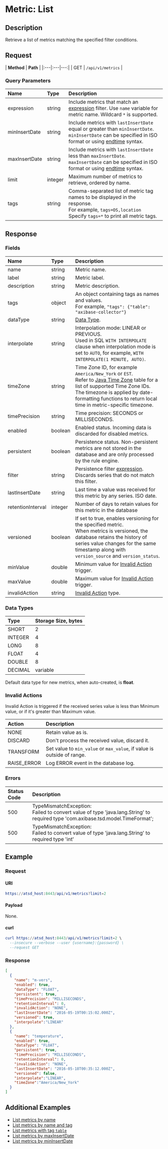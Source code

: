 # Metric: List

## Description 

Retrieve a list of metrics matching the specified filter conditions.

## Request

| **Method** | **Path** | 
|:---|:---|---:|
| GET | `/api/v1/metrics` |

### Query Parameters 

|**Name**|**Type**|**Description**|
|:---|:---|:---|
| expression |string|Include metrics that match an [expression](../expression.md) filter. Use `name` variable for metric name. Wildcard `*` is supported.|
| minInsertDate |string|Include metrics with `lastInsertDate` equal or greater than `minInsertDate`.<br>`minInsertDate` can be specified in ISO format or using [endtime](/end-time-syntax.md) syntax.|
| maxInsertDate |string|Include metrics with `lastInsertDate` less than `maxInsertDate`.<br>`maxInsertDate` can be specified in ISO format or using [endtime](/end-time-syntax.md) syntax.|
| limit |integer|Maximum number of metrics to retrieve, ordered by name.|
| tags |string|Comma-separated list of metric tag names to be displayed in the response.<br>For example, `tags=OS,location`<br>Specify `tags=*` to print all metric tags.|

## Response 

### Fields

| **Name** | **Type** | **Description** |
|:---|:---|:---|
|name| string | Metric name.|
|label| string | Metric label.|
|description | string | Metric description.|
|tags| object | An object containing tags as names and values.<br>For example, `"tags": {"table": "axibase-collector"}`|
|dataType| string | [Data Type](#data-types).|
|interpolate| string | Interpolation mode: LINEAR or PREVIOUS. <br>Used in SQL `WITH INTERPOLATE` clause when interpolation mode is set to `AUTO`, for example, `WITH INTERPOLATE(1 MINUTE, AUTO)`. |
|timeZone| string | Time Zone ID, for example `America/New_York` or `EST`.<br>Refer to [Java Time Zone](../../network/timezone-list.md) table for a list of supported Time Zone IDs.<br>The timezone is applied by date-formatting functions to return local time in metric-specific timezone.|
|timePrecision| string | Time precision: SECONDS or MILLISECONDS.|
|enabled| boolean | Enabled status. Incoming data is discarded for disabled metrics.|
|persistent | boolean | Persistence status. Non-persistent metrics are not stored in the database and are only processed by the rule engine.|
|filter | string | Persistence filter [expression](../expression.md). Discards series that do not match this filter.|
|lastInsertDate| string | Last time a value was received for this metric by any series. ISO date.|
|retentionInterval| integer | Number of days to retain values for this metric in the database|
|versioned| boolean | If set to true, enables versioning for the specified metric. <br>When metrics is versioned, the database retains the history of series value changes for the same timestamp along with `version_source` and `version_status`.|
|minValue| double | Minimum value for [Invalid Action](#invalid-actions) trigger.|
|maxValue| double | Maximum value for [Invalid Action](#invalid-actions) trigger.|
|invalidAction | string | [Invalid Action](#invalid-actions) type.|

### Data Types

|**Type**|**Storage Size, bytes**|
|:---|:---|
|SHORT|2|
|INTEGER|4|
|LONG|8|
|FLOAT|4|
|DOUBLE|8|
|DECIMAL|variable|

Default data type for new metrics, when auto-created, is **float**. 

### Invalid Actions

 Invalid Action is triggered if the received series value is less than Minimum value, or if it's greater than Maximum value.

|**Action**|**Description**|
|:---|:---|
|NONE|Retain value as is.|
|DISCARD|Don't process the received value, discard it.|
|TRANSFORM|Set value to `min_value` or `max_value`, if value is outside of range.|
|RAISE_ERROR|Log ERROR event in the database log.|

### Errors

|  Status Code  |  Description  |
|:---------------|:---------------|
| 500 |TypeMismatchException: <br>Failed to convert value of type 'java.lang.String' to required type 'com.axibase.tsd.model.TimeFormat';|
| 500 |TypeMismatchException: <br>Failed to convert value of type 'java.lang.String' to required type 'int'|

## Example 

### Request

#### URI

```elm
https://atsd_host:8443/api/v1/metrics?limit=2
```

#### Payload

None.

#### curl

```elm
curl https://atsd_host:8443/api/v1/metrics?limit=2 \
  --insecure --verbose --user {username}:{password} \
  --request GET
```

### Response

```json
[
  {
    "name": "m-vers",
    "enabled": true,
    "dataType": "FLOAT",
    "persistent": true,
    "timePrecision": "MILLISECONDS",
    "retentionInterval": 0,
    "invalidAction": "NONE",
    "lastInsertDate": "2016-05-19T00:15:02.000Z",
    "versioned": true,
	"interpolate":"LINEAR"
  },
  {
    "name": "temperature",
    "enabled": true,
    "dataType": "FLOAT",
    "persistent": true,
    "timePrecision": "MILLISECONDS",
    "retentionInterval": 0,
    "invalidAction": "NONE",
    "lastInsertDate": "2016-05-18T00:35:12.000Z",
    "versioned": false,
	"interpolate":"LINEAR",
	"timeZone":"America/New_York"
  }
]
```

## Additional Examples

* [List metrics by name](examples/list-metrics-by-name.md)
* [List metrics by name and tag](examples/list-metrics-by-name-and-tag.md)
* [List metrics with tag `table`](examples/list-metrics-with-tag-table.md)
* [List metrics by maxInsertDate](examples/list-metrics-by-maxinsertdate.md)
* [List metrics by minInsertDate](examples/list-metrics-by-mininsertdate.md)




